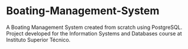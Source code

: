 # Boating-Management-System
A Boating Management System created from scratch using PostgreSQL. Project developed for the Information Systems and Databases course at Instituto Superior Técnico.
